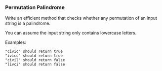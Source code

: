### Permutation Palindrome

Write an efficient method that checks whether any permutation of an input string is a palindrome.

You can assume the input string only contains lowercase letters.

Examples:
```
"civic" should return true
"ivicc" should return true
"civil" should return false
"livci" should return false
```
